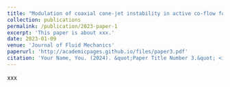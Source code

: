 ```yaml
---
title: "Modulation of coaxial cone-jet instability in active co-flow focusing"
collection: publications
permalink: /publication/2023-paper-1
excerpt: 'This paper is about xxx.'
date: 2023-01-09
venue: 'Journal of Fluid Mechanics'
paperurl: 'http://academicpages.github.io/files/paper3.pdf'
citation: 'Your Name, You. (2024). &quot;Paper Title Number 3.&quot; <i>GitHub Journal of Bugs</i>. 1(3).'
---
```

xxx
